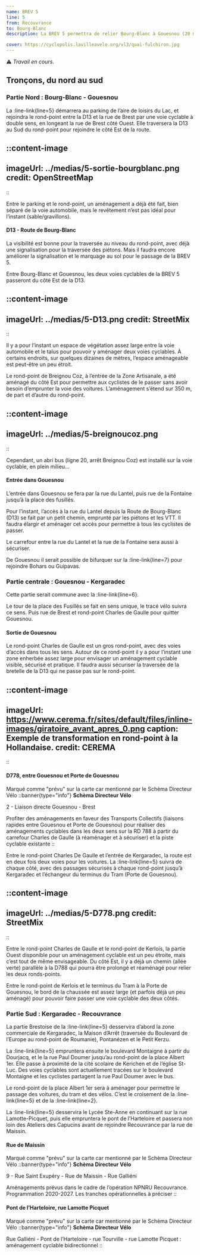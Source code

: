 ```yaml
---
name: BREV 5
line: 5
from: Recouvrance
to: Bourg-Blanc
description: La BREV 5 permettra de relier Bourg-Blanc à Gouesnou (20 minutes) et Gouesnou à Recouvrance (30 minutes), en passant par la zone de Kergaradec et le terminus du Tram (porte de Gouesnou), la prison, le quartier de Coataudon, Rue Montaigne, le pont de l’Harteloire et les Capucins. Une partie de cette BREV est commune avec la BREV 6 (Océanopolis - Plabennec), de Gouesnou à Kergaradec (D788).

cover: https://cyclopolis.lavilleavelo.org/vl3/quai-fulchiron.jpg
---
```


⚠️ *Travail en cours.*

## Tronçons, du nord au sud

### Partie Nord : Bourg-Blanc - Gouesnou
La :line-link{line=5} démarrera au parking de l’aire de loisirs du Lac, et rejoindra le rond-point entre la D13 et la rue de Brest par une voie cyclable à double sens, en longeant la rue de Brest côté Ouest. Elle traversera la D13 au Sud du rond-point pour rejoindre le côté Est de la route.

::content-image
---
imageUrl: ../medias/5-sortie-bourgblanc.png
credit: OpenStreetMap
---
::

Entre le parking et le rond-point, un aménagement a déjà été fait, bien séparé de la voie automobile, mais le revêtement n’est pas idéal pour l’instant (sable/gravillons).


#### D13 - Route de Bourg-Blanc

La visibilité est bonne pour la traversée au niveau du rond-point, avec déjà une signalisation pour la traversée des piétons. Mais il faudra encore améliorer la signalisation et le marquage au sol pour le passage de la BREV 5.

Entre Bourg-Blanc et Gouesnou, les deux voies cyclables de la BREV 5 passeront du côté Est de la D13.

::content-image
---
imageUrl: ../medias/5-D13.png
credit: StreetMix
---
::

Il y a pour l’instant un espace de végétation assez large entre la voie automobile et le talus pour pouvoir y aménager deux voies cyclables. À certains endroits, sur quelques dizaines de mètres, l’espace aménageable est peut-être un peu étroit.

Le rond-point de Breignou Coz, à l’entrée de la Zone Artisanale, a été aménagé du côté Est pour permettre aux cyclistes de le passer sans avoir besoin d’emprunter la voie des voitures. L’aménagement s’étend sur 350 m, de part et d’autre du rond-point.

::content-image
---
imageUrl: ../medias/5-breignoucoz.png
---
::


Cependant, un abri bus (ligne 20, arrêt Breignou Coz) est installé sur la voie cyclable, en plein milieu…


#### Entrée dans Gouesnou


L’entrée dans Gouesnou se fera par la rue du Lantel, puis rue de la Fontaine jusqu’à la place des fusillés.

Pour l’instant, l’accès à la rue du Lantel depuis la Route de Bourg-Blanc (D13) se fait par un petit chemin, emprunté par les piétons et les VTT. Il faudra élargir et aménager cet accès pour permettre à tous les cyclistes de passer.

Le carrefour entre la rue du Lantel et la rue de la Fontaine sera aussi à sécuriser.

De Gouesnou il serait possible de bifurquer sur la :line-link{line=7} pour rejoindre Bohars ou Guipavas.


### Partie centrale : Gouesnou - Kergaradec

Cette partie serait commune avec la :line-link{line=6}.

Le tour de la place des Fusillés se fait en sens unique, le tracé vélo suivra ce sens. Puis rue de Brest et rond-point Charles de Gaulle pour quitter Gouesnou.

#### Sortie de Gouesnou

Le rond-point Charles de Gaulle est un gros rond-point, avec des voies d’accès dans tous les sens. Autour de ce rond-point il y a pour l’instant une zone enherbée assez large pour envisager un aménagement cyclable visible, sécurisé et pratique. Il faudra aussi sécuriser la traversée de la bretelle de la D13 qui ne passe pas sur le rond-point.

::content-image
---
imageUrl: https://www.cerema.fr/sites/default/files/inline-images/giratoire_avant_apres_0.png
caption: Exemple de transformation en rond-point à la Hollandaise.
credit: CEREMA
---
::

#### D778, entre Gouesnou et Porte de Gouesnou

Marqué comme "prévu" sur la carte car mentionné par le Schèma Directeur Vélo
::banner{type="info"}
**Schèma Directeur Vélo**

2 - Liaison directe Gouesnou - Brest

Profiter des aménagements en faveur des Transports Collectifs (liaisons rapides entre Gouesnou et Porte de Gouesnou) pour réaliser des aménagements cyclables dans les deux sens sur la RD 788 à partir du carrefour Charles de Gaulle (à réaménager et à sécuriser) et la piste cyclable existante
::

Entre le rond-point Charles De Gaulle et l’entrée de Kergaradec, la route est en deux fois deux voies pour les voitures. La :line-link{line=5} suivra de chaque côté, avec des passages sécurisés à chaque rond-point jusqu’à Kergaradec et l’échangeur du terminus du Tram (Porte de Gouesnou).

::content-image
---
imageUrl: ../medias/5-D778.png
credit: StreetMix
---
::

Entre le rond-point Charles de Gaulle et le rond-point de Kerlois, la partie Ouest disponible pour un aménagement cyclable est un peu étroite, mais c’est tout de même envisageable. Du côté Est, il y a déjà un chemin (allée verte) parallèle à la D788 qui pourra être prolongé et réaménagé pour relier les deux ronds-points.

Entre le rond-point de Kerlois et le terminus du Tram à la Porte de Gouesnou, le bord de la chaussée est assez large (et parfois déjà un peu aménagé) pour pouvoir faire passer une voie cyclable des deux côtés.

### Partie Sud : Kergaradec - Recouvrance

La partie Brestoise de la :line-link{line=5} desservira d’abord la zone commerciale de Kergaradec, la Maison d’Arrêt (traversée du Boulevard de l’Europe au rond-point de Roumanie), Pontanézen et le Petit Kerzu.

La :line-link{line=5} empruntera ensuite le boulevard Montaigne à partir du Dourjacq, et le la rue Paul Doumer jusqu’au rond-point de la place Albert 1er. Elle passe à proximité de la cité scolaire de Kerichen et de l’église St-Luc. Des voies cyclables sont actuellement tracées sur le boulevard Montaigne et les cyclistes partagent la rue Paul Doumer avec le bus.

Le rond-point de la place Albert 1er sera à aménager pour permettre le passage des voitures, du tram et des vélos. C’est le croisement de la :line-link{line=5} et de la :line-link{line=2}.

La :line-link{line=5} desservira le Lycée Ste-Anne en continuant sur la rue Lamotte-Picquet, puis elle empruntera le pont de l’Harteloire et passera non loin des Ateliers des Capucins avant de rejoindre Recouvrance par la rue de Maissin.


#### Rue de Maissin
Marqué comme "prévu" sur la carte car mentionné par le Schèma Directeur Vélo
::banner{type="info"}
**Schèma Directeur Vélo**

9 - Rue Saint Exupéry - Rue de Maissin - Rue Galliéni

Aménagements prévus dans le cadre de l’opération NPNRU Recouvrance. Programmation 2020-2027. Les tranches opérationnelles à préciser
::

#### Pont de l’Harteloire, rue Lamotte Picquet
Marqué comme "prévu" sur la carte car mentionné par le Schèma Directeur Vélo
::banner{type="info"}
**Schèma Directeur Vélo**

Rue Galliéni - Pont de l’Harteloire - rue Tourville - rue Lamotte Picquet : aménagement cyclable bidirectionnel
::


